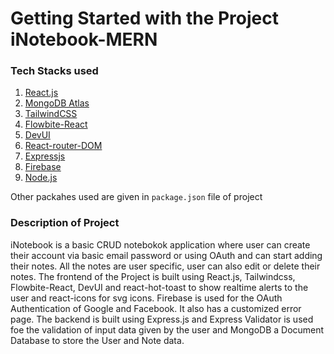 # Getting Started with the Project iNotebook-MERN

### Tech Stacks used
1. [React.js](https://react.dev)
2. [MongoDB Atlas](https://cloud.mongodb.com)
3. [TailwindCSS](https://tailwindcss.com)
4. [Flowbite-React](https://flowbite-react.com)
5. [DevUI](https://devui.io)
6. [React-router-DOM](https://reactrouter.com/en)
7. [Expressjs](https://expressjs.com/en/)
8. [Firebase](https://console.firebase.google.com)
9. [Node.js](https://nodejs.org)

Other packahes used are given in `package.json` file of project

### Description of Project

iNotebook is a basic CRUD notebokok application where user can create their account via basic email password or using OAuth and can start adding their notes. All the notes are user specific, user can also edit or delete their notes. The frontend of the Project is built using React.js, Tailwindcss, Flowbite-React, DevUI and react-hot-toast to show realtime alerts to the user and react-icons for svg icons. Firebase is used for the OAuth Authentication of Google and Facebook. It also has a customized error page. The backend is built using Express.js and Express Validator is used foe the validation of input data given by the user and MongoDB a Document Database to store the User and Note data.
